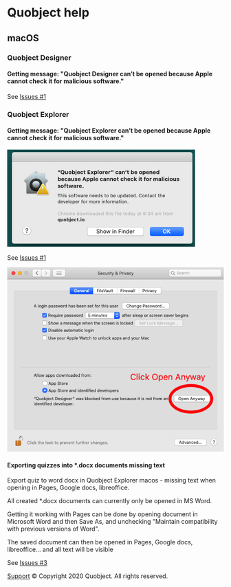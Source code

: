 # Quobject help

## macOS

### Quobject Designer

#### Getting message: "Quobject Designer can’t be opened because Apple cannot check it for malicious software."

See [Issues #1](https://github.com/Quobject/quobject/issues/1)

### Quobject Explorer

#### Getting message: "Quobject Explorer can’t be opened because Apple cannot check it for malicious software."

![Warning Message](WarningMessage.png "Warning Message")


See [Issues #1](https://github.com/Quobject/quobject/issues/1)

![Warning Message](macosPrefSec.png "macos preferenceses security")

#### Exporting quizzes into *.docx documents missing text

Export quiz to word docx in Quobject Explorer macos - missing text when opening in Pages, Google docs, libreoffice. 

All created *.docx documents can currently only be opened in MS Word. 

Getting it working with Pages can be done by opening document in Microsoft Word and then Save As, and unchecking "Maintain compatibility with previous versions of Word".

The saved document can then be opened in Pages, Google docs, libreoffice... and all text will be visible

See [Issues #3](https://github.com/Quobject/quobject/issues/3)




[Support](http://support.quobject.io/)
© Copyright 2020 Quobject. All rights reserved.
